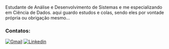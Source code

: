 Estudante de Análise e Desenvolvimento de Sistemas e me especializando em Ciência de Dados.
aqui guardo estudos e colas, sendo eles por vontade própria ou obrigação mesmo...

### Contatos:

[![Gmail](https://img.shields.io/badge/Gmail-D14836?style=for-the-badge&logo=gmail&logoColor=white)](miguelmzastrow@gmail.com) [![Linkedin](https://img.shields.io/badge/LinkedIn-0077B5?style=for-the-badge&logo=linkedin&logoColor=white)](https://www.linkedin.com/in/miguel-meirellesz)
